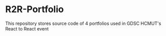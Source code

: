 ﻿# R2R-Portfolio
This repository stores source code of 4 portfolios used in GDSC HCMUT's React to React event
